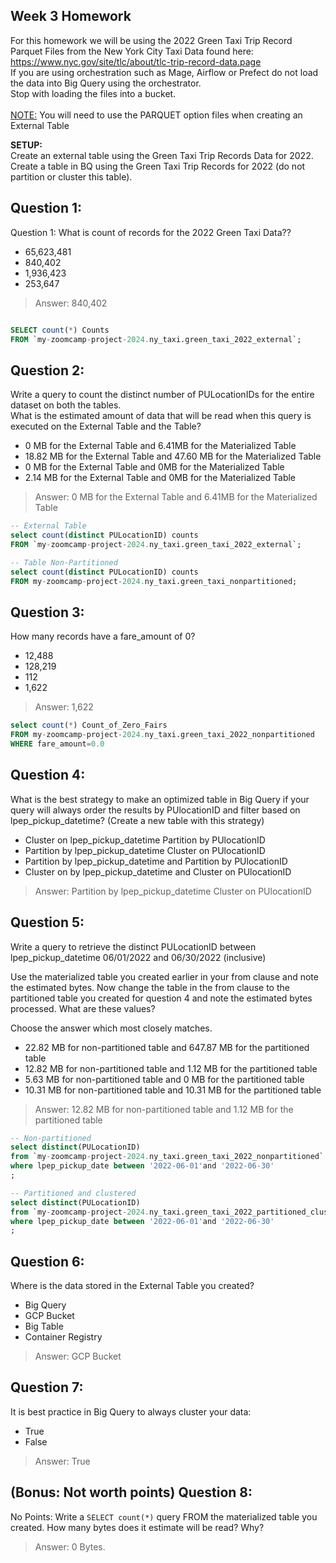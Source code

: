 ## Week 3 Homework


For this homework we will be using the 2022 Green Taxi Trip Record Parquet Files from the New York
City Taxi Data found here: </br> https://www.nyc.gov/site/tlc/about/tlc-trip-record-data.page </br>
If you are using orchestration such as Mage, Airflow or Prefect do not load the data into Big Query using the orchestrator.</br> 
Stop with loading the files into a bucket. </br></br>
<u>NOTE:</u> You will need to use the PARQUET option files when creating an External Table</br>

<b>SETUP:</b></br>
Create an external table using the Green Taxi Trip Records Data for 2022. </br>
Create a table in BQ using the Green Taxi Trip Records for 2022 (do not partition or cluster this table). </br>
</p>

## Question 1:
Question 1: What is count of records for the 2022 Green Taxi Data??
- 65,623,481
- 840,402
- 1,936,423
- 253,647

> Answer: 840,402

```sql

SELECT count(*) Counts 
FROM `my-zoomcamp-project-2024.ny_taxi.green_taxi_2022_external`;
```

## Question 2:
Write a query to count the distinct number of PULocationIDs for the entire dataset on both the tables.</br> 
What is the estimated amount of data that will be read when this query is executed on the External Table and the Table?

- 0 MB for the External Table and 6.41MB for the Materialized Table
- 18.82 MB for the External Table and 47.60 MB for the Materialized Table
- 0 MB for the External Table and 0MB for the Materialized Table
- 2.14 MB for the External Table and 0MB for the Materialized Table

> Answer: 0 MB for the External Table and 6.41MB for the Materialized Table

```sql
-- External Table
select count(distinct PULocationID) counts
FROM `my-zoomcamp-project-2024.ny_taxi.green_taxi_2022_external`;

-- Table Non-Partitioned
select count(distinct PULocationID) counts
FROM my-zoomcamp-project-2024.ny_taxi.green_taxi_nonpartitioned;
```

## Question 3:
How many records have a fare_amount of 0?
- 12,488
- 128,219
- 112
- 1,622

> Answer: 1,622

```sql
select count(*) Count_of_Zero_Fairs
FROM my-zoomcamp-project-2024.ny_taxi.green_taxi_2022_nonpartitioned
WHERE fare_amount=0.0
```

## Question 4:
What is the best strategy to make an optimized table in Big Query if your query will always order the results by PUlocationID and filter based on lpep_pickup_datetime? (Create a new table with this strategy)
- Cluster on lpep_pickup_datetime Partition by PUlocationID
- Partition by lpep_pickup_datetime  Cluster on PUlocationID
- Partition by lpep_pickup_datetime and Partition by PUlocationID
- Cluster on by lpep_pickup_datetime and Cluster on PUlocationID

> Answer: Partition by lpep_pickup_datetime  Cluster on PUlocationID

## Question 5:
Write a query to retrieve the distinct PULocationID between lpep_pickup_datetime
06/01/2022 and 06/30/2022 (inclusive)</br>

Use the materialized table you created earlier in your from clause and note the estimated bytes. Now change the table in the from clause to the partitioned table you created for question 4 and note the estimated bytes processed. What are these values? </br>

Choose the answer which most closely matches.</br> 

- 22.82 MB for non-partitioned table and 647.87 MB for the partitioned table
- 12.82 MB for non-partitioned table and 1.12 MB for the partitioned table
- 5.63 MB for non-partitioned table and 0 MB for the partitioned table
- 10.31 MB for non-partitioned table and 10.31 MB for the partitioned table

> Answer: 12.82 MB for non-partitioned table and 1.12 MB for the partitioned table

```sql
-- Non-partitioned
select distinct(PULocationID)
from `my-zoomcamp-project-2024.ny_taxi.green_taxi_2022_nonpartitioned`
where lpep_pickup_date between '2022-06-01'and '2022-06-30' 
;

-- Partitioned and clustered
select distinct(PULocationID)
from `my-zoomcamp-project-2024.ny_taxi.green_taxi_2022_partitioned_clustered`
where lpep_pickup_date between '2022-06-01'and '2022-06-30' 
;
```


## Question 6: 
Where is the data stored in the External Table you created?

- Big Query
- GCP Bucket
- Big Table
- Container Registry

> Answer: GCP Bucket


## Question 7:
It is best practice in Big Query to always cluster your data:
- True
- False

> Answer: True



## (Bonus: Not worth points) Question 8:
No Points: Write a `SELECT count(*)` query FROM the materialized table you created. How many bytes does it estimate will be read? Why?

> Answer: 0 Bytes. 

